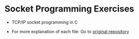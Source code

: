 # Socket Programming Exercises

- TCP/IP socket programming in C <br>

- For more explanation of each file: Go to [original repository](https://github.com/7hong13/Socket-Programming)
